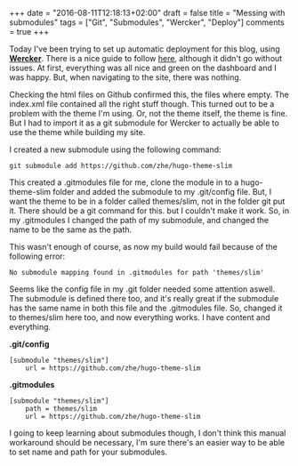 +++
date = "2016-08-11T12:18:13+02:00"
draft = false
title = "Messing with submodules"
tags = ["Git", "Submodules", "Wercker", "Deploy"]
comments = true
+++

Today I've been trying to set up automatic deployment for this blog, using **[Wercker](http://wercker.com/)**. There is a nice guide to follow [here](https://gohugo.io/tutorials/automated-deployments/), although it didn't go without issues. At first, everything was all nice and green on the dashboard and I was happy. But, when navigating to the site, there was nothing. 

Checking the html files on Github confirmed this, the files where empty. The index.xml file contained all the right stuff though. This turned out to be a problem with the theme I'm using. Or, not the theme itself, the theme is fine. But I had to import it as a git submodule for Wercker to actually be able to use the theme while building my site. 

I created a new submodule using the following command:

    git submodule add https://github.com/zhe/hugo-theme-slim

This created a .gitmodules file for me, clone the module in to a hugo-theme-slim folder and added the submodule to my .git/config file. But, I want the theme to be in a folder called themes/slim, not in the folder git put it. There should be a git command for this. but I couldn't make it work. So, in my .gitmodules I changed the path of my submodule, and changed the name to be the same as the path.

This wasn't enough of course, as now my build would fail because of the following error:

    No submodule mapping found in .gitmodules for path 'themes/slim'

Seems like the config file in my .git folder needed some attention aswell. The submodule is defined there too, and it's really great if the submodule has the same name in both this file and the .gitmodules file. So, changed it to themes/slim here too, and now everything works. I have content and everything. 

**.git/config**

    [submodule "themes/slim"]
        url = https://github.com/zhe/hugo-theme-slim
   
   **.gitmodules**

    [submodule "themes/slim"]
	    path = themes/slim
	    url = https://github.com/zhe/hugo-theme-slim

I going to keep learning about submodules though, I don't think this manual workaround should be necessary, I'm sure there's an easier way to be able to set name and path for your submodules.